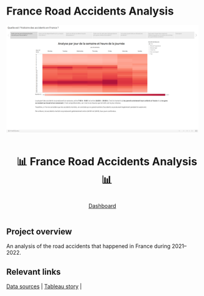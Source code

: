 # France Road Accidents Analysis

<div align="center">
  <a href="https://public.tableau.com/app/profile/youcef.abdelliche/viz/Projetdataviz_17019031480550/StoryQuelleestlhistoiredesaccidentsenFrance">
    <img src="project.png" alt="Banner" width="720">
  </a>

  <div id="user-content-toc">
    <ul>
      <summary><h1 style="display: inline-block;">📊 France Road Accidents Analysis 📊</h1></summary>
    </ul>
  </div>
  
  <p></p>
    <a href="https://public.tableau.com/app/profile/youcef.abdelliche/viz/Projetdataviz_17019031480550/StoryQuelleestlhistoiredesaccidentsenFrance="_blank">Dashboard</a>
</div>
<br>

## Project overview

An analysis of the road accidents that happened in France during 2021–2022.

## Relevant links

[Data sources](https://www.data.gouv.fr/fr/datasets/bases-de-donnees-annuelles-des-accidents-corporels-de-la-circulation-routiere-annees-de-2005-a-2022/) | [Tableau story](https://public.tableau.com/app/profile/youcef.abdelliche/viz/Projetdataviz_17019031480550/StoryQuelleestlhistoiredesaccidentsenFrance) |
